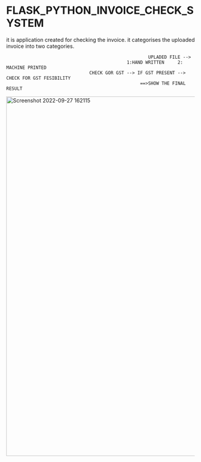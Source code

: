 # FLASK_PYTHON_INVOICE_CHECK_SYSTEM

it is application created for checking the invoice.
it categorises the uploaded invoice into two categories.

                                                         UPLADED FILE --> 
                                                 1:HAND WRITTEN     2: MACHINE PRINTED
                                   CHECK GOR GST --> IF GST PRESENT --> CHECK FOR GST FESIBILITY
                                                      ==>SHOW THE FINAL RESULT
  
  
  <!DOCTYPE html>
<html lang="en">
<head>
    
    
</head>
<body>
              <img width="960" alt="Screenshot 2022-09-27 162115" src="https://user-images.githubusercontent.com/88818524/192508250-c10c2699-94f9-4a63-af8c-35b75115fa3a.png">

</body>
</html>
                  


  
             
